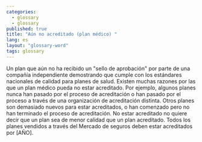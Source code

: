 ```yaml
---
categories: 
  - glossary
  - glossary
published: true
title: "Aún no acreditado (plan médico) "
lang: es
layout: "glossary-word"
tags: glossary
---
```


Un plan que aún no ha recibido un "sello de aprobación" por parte de una compañía independiente demostrando que cumple con los estándares nacionales de calidad para planes de salud. Existen muchas razones por las que un plan médico pueda no estar acreditado. Por ejemplo, algunos planes nunca han pasado por el proceso de acreditación o han pasado por el proceso a través de una organización de acreditación distinta. Otros planes son demasiado nuevos para estar acreditados, o han comenzado pero no han terminado el proceso de acreditación. No estar acreditado no quiere decir que un plan sea de menor calidad que un plan acreditado. Todos los planes vendidos a través del Mercado de seguros deben estar acreditados por [AÑO].
